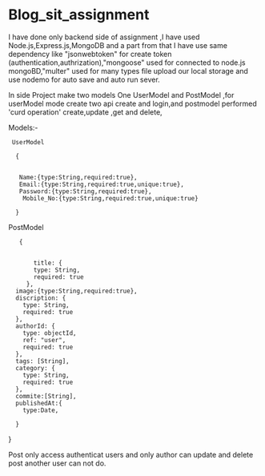 # Blog_sit_assignment
I have done only backend side of assignment ,I have used Node.js,Express.js,MongoDB and a part from that I have use same dependency like "jsonwebtoken" for create token (authentication,authrization),"mongoose" used for connected to node.js mongoBD,"multer" used for many types file upload our local storage and use nodemo for auto save and auto run sever.

In side Project make two models One UserModel and PostModel ,for userModel mode create two api create and login,and postmodel performed 'curd operation' create,update ,get and delete,



Models:-

     UserModel
     
      {

      
       Name:{type:String,required:true},
       Email:{type:String,required:true,unique:true},
       Password:{type:String,required:true},
        Mobile_No:{type:String,required:true,unique:true}

      }

   PostModel
   
       {

       
           title: {
           type: String, 
           required: true
         },
      image:{type:String,required:true},
      discription: {
        type: String,
        required: true
      },
      authorId: {
        type: objectId,
        ref: "user",
        required: true
      },
      tags: [String],
      category: {
        type: String,
        required: true
      },
      commite:[String],
      publishedAt:{
        type:Date,
        
      }
}

Post only access authenticat users and only author can update and delete post another user can not do.  

